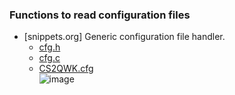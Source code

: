 ### Functions to read configuration files
* [snippets.org] Generic configuration file handler.
    * [cfg.h](https://github.com/csbyun-data/C-Pro/blob/main/chap03/Cfg/cfg.h)
    * [cfg.c](https://github.com/csbyun-data/C-Pro/blob/main/chap03/Cfg/cfg.c)
    * [CS2QWK.cfg](https://github.com/csbyun-data/C-Pro/blob/main/chap03/Cfg/CS2QWK.cfg)  
     ![image](https://github.com/user-attachments/assets/7afd68ad-4711-42b2-a263-a61843c6591f)

